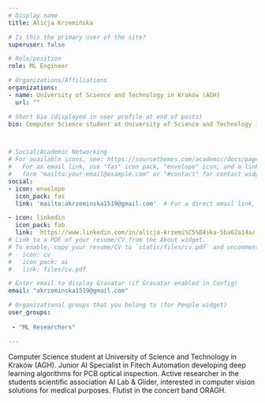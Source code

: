 ```yaml
---
# Display name
title: Alicja Krzemińska

# Is this the primary user of the site?
superuser: false

# Role/position
role: ML Engineer

# Organizations/Affiliations
organizations:
- name: University of Science and Technology in Kraków (AGH)
  url: ""

# Short bio (displayed in user profile at end of posts)
bio: Computer Science student at University of Science and Technology in Kraków (AGH). Junior AI Specialist in Fitech Automation 



# Social/Academic Networking
# For available icons, see: https://sourcethemes.com/academic/docs/page-builder/#icons
#   For an email link, use "fas" icon pack, "envelope" icon, and a link in the
#   form "mailto:your-email@example.com" or "#contact" for contact widget.
social:
- icon: envelope
  icon_pack: fas
  link: 'mailto:akrzeminska1519@gmail.com'  # For a direct email link, use "mailto:test@example.org".

- icon: linkedin
  icon_pack: fab
  link:  https://www.linkedin.com/in/alicja-krzemi%C5%84ska-5ba62a14a/
# Link to a PDF of your resume/CV from the About widget.
# To enable, copy your resume/CV to `static/files/cv.pdf` and uncomment the lines below.
# - icon: cv
#   icon_pack: ai
#   link: files/cv.pdf

# Enter email to display Gravatar (if Gravatar enabled in Config)
email: "akrzeminska1519@gmail.com"

# Organizational groups that you belong to (for People widget)
user_groups:
 
 - "ML Researchers"

---
```

Computer Science student at University of Science and Technology in Kraków (AGH). 
Junior AI Specialist in Fitech Automation developing deep learning algorithms for PCB optical inspection.
Active researcher in the students scientific association AI Lab & Glider,
interested in computer vision solutions for medical purposes. Flutist in the concert band ORAGH.
